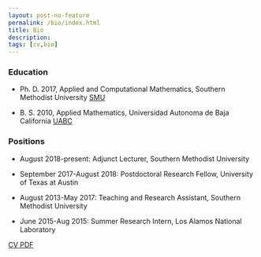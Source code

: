 ```yaml
---
layout: post-no-feature
permalink: /bio/index.html
title: Bio
description: 
tags: [cv,bio]
---
```



### Education

* Ph. D. 2017, Applied and Computational Mathematics, Southern Methodist University [SMU](http://www.smu.edu/Dedman/academics/departments/math)

* B. S. 2010, Applied Mathematics, Universidad Autonoma de Baja California [UABC](http://www.uabc.mx/)

### Positions

* August 2018-present: Adjunct Lecturer, Southern Methodist University

* September 2017-August 2018: Postdoctoral Research Fellow, University of Texas at Austin

* August 2013-May 2017: Teaching and Research Assistant, Southern Methodist University

* June 2015-Aug 2015: Summer Research Intern, Los Alamos National Laboratory


<a href="/assets/cv.pdf"> CV PDF</a>






